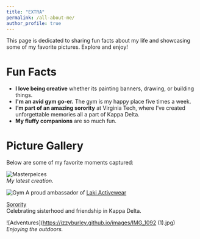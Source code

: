 ```yaml
---
title: "EXTRA"
permalink: /all-about-me/
author_profile: true
---
```


This page is dedicated to sharing fun facts about my life and showcasing some of my favorite pictures. Explore and enjoy!

# Fun Facts  
- **I love being creative** whether its painting banners, drawing, or building things.  
- **I'm an avid gym go-er.** The gym is my happy place five times a week.  
- **I’m part of an amazing sorority** at Virginia Tech, where I’ve created unforgettable memories all a part of Kappa Delta.  
- **My fluffy companions** are so much fun.

# Picture Gallery  
Below are some of my favorite moments captured:  

![Masterpeices](https://via.placeholder.com/300)  
*My latest creation.*  

![Gym](https://izzyburley.github.io/images/IMG_2467.jpg)
A proud ambassador of [Laki Activewear](https://lakiactive.com/?ref=izzyburley&utm_source=affiliate)

[Sorority](https://vt.kappadelta.org/)  
Celebrating sisterhood and friendship in Kappa Delta.  

![Adventures](https://izzyburley.github.io/images/IMG_1092 (1).jpg)  
*Enjoying the outdoors.*  
